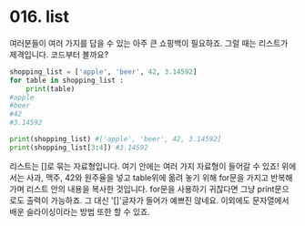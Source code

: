 # 016. list
여러분들이 여러 가지를 담을 수 있는 아주 큰 쇼핑백이 필요하죠. 그럴 때는 리스트가 제격입니다. 코드부터 볼까요?

```python
shopping_list = ['apple', 'beer', 42, 3.14592]
for table in shopping_list :
	print(table)
#apple
#beer
#42
#3.14592

print(shopping_list) #['apple', 'beer', 42, 3.14592]
print(shopping_list[3:4]) #3.14592

```

리스트는 []로 묶는 자료형입니다. 여기 안에는 여러 가지 자료형이 들어갈 수 있죠! 위에서는 사과, 맥주, 42와 원주율을 넣고 table위에 옮려 놓기 위해 for문을 가지고 반복해가며 리스트 안의 내용을 복사한 것입니다. for문을 사용하기 귀찮다면 그냥 print문으로도 출력이 가능하죠. 그 대신 '[]'글자가 들어가 예쁘진 않네요. 이외에도 문자열에서 배운 슬라이싱이라는 방법 또한 할 수 있죠.
